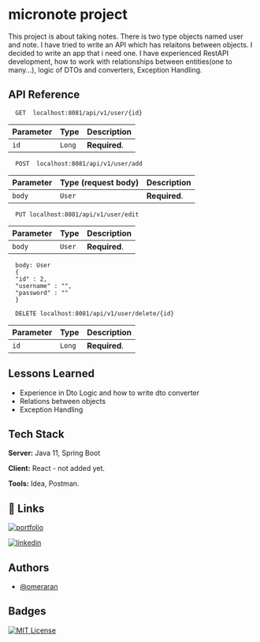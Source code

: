 # micronote project

This project is about taking notes. There is two type objects named user and note.
I have tried to write an API which has relaitons between objects. I decided to write an app that i need one.
I have experienced RestAPI development, how to work with relationships between entities(one to many...), logic of DTOs and converters, Exception Handling. 

## API Reference

```http
  GET  localhost:8081/api/v1/user/{id}
```

| Parameter | Type     | Description                |
| :-------- | :------- | :------------------------- |
| `id` | `Long` | **Required**.|


```http
  POST  localhost:8081/api/v1/user/add
```
| Parameter | Type (request body)     | Description                |
| :-------- | :------- | :------------------------- |
| `body` | `User` | **Required**.|

```http
  PUT localhost:8081/api/v1/user/edit
```

| Parameter | Type     | Description                       |
| :-------- | :------- | :-------------------------------- |
| `body`      | `User` | **Required**.|

```http
  body: User
  {
  "id" : 2,
  "username" : "",
  "password" : ""
  }
```

```http
  DELETE localhost:8081/api/v1/user/delete/{id}
```

| Parameter | Type     | Description                       |
| :-------- | :------- | :-------------------------------- |
| `id`      | `Long` | **Required**.|

## Lessons Learned

- Experience in Dto Logic and how to write dto converter 
- Relations between objects
- Exception Handling

## Tech Stack

**Server:** Java 11, Spring Boot

**Client:** React - not added yet.

**Tools:** Idea, Postman.





## 🔗 Links
[![portfolio](https://img.shields.io/badge/omeraran_cv-000?style=for-the-badge&logo=&logoColor=white)](https://omeraran.github.io/) 

[![linkedin](https://img.shields.io/badge/linkedin-0A66C2?style=for-the-badge&logo=linkedin&logoColor=white)](https://www.linkedin.com/in/omeraran)

## Authors

- [@omeraran](https://www.github.com/omeraran)


## Badges
[![MIT License](https://img.shields.io/badge/License-MIT-green.svg)](https://choosealicense.com/licenses/mit/)



